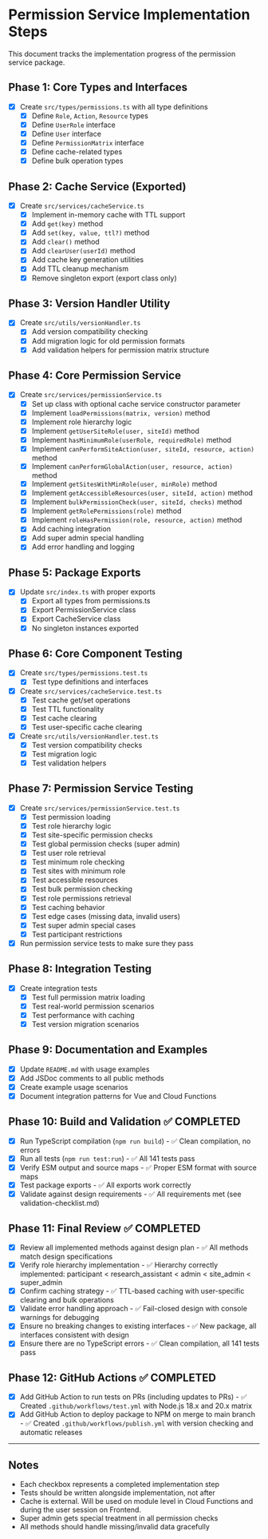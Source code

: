 # Permission Service Implementation Steps

This document tracks the implementation progress of the permission service package.

## Phase 1: Core Types and Interfaces

- [x] Create `src/types/permissions.ts` with all type definitions
  - [x] Define `Role`, `Action`, `Resource` types
  - [x] Define `UserRole` interface
  - [x] Define `User` interface
  - [x] Define `PermissionMatrix` interface
  - [x] Define cache-related types
  - [x] Define bulk operation types

## Phase 2: Cache Service (Exported)

- [x] Create `src/services/cacheService.ts`
  - [x] Implement in-memory cache with TTL support
  - [x] Add `get(key)` method
  - [x] Add `set(key, value, ttl?)` method
  - [x] Add `clear()` method
  - [x] Add `clearUser(userId)` method
  - [x] Add cache key generation utilities
  - [x] Add TTL cleanup mechanism
  - [x] Remove singleton export (export class only)

## Phase 3: Version Handler Utility

- [x] Create `src/utils/versionHandler.ts`
  - [x] Add version compatibility checking
  - [x] Add migration logic for old permission formats
  - [x] Add validation helpers for permission matrix structure

## Phase 4: Core Permission Service

- [x] Create `src/services/permissionService.ts`
  - [x] Set up class with optional cache service constructor parameter
  - [x] Implement `loadPermissions(matrix, version)` method
  - [x] Implement role hierarchy logic
  - [x] Implement `getUserSiteRole(user, siteId)` method
  - [x] Implement `hasMinimumRole(userRole, requiredRole)` method
  - [x] Implement `canPerformSiteAction(user, siteId, resource, action)` method
  - [x] Implement `canPerformGlobalAction(user, resource, action)` method
  - [x] Implement `getSitesWithMinRole(user, minRole)` method
  - [x] Implement `getAccessibleResources(user, siteId, action)` method
  - [x] Implement `bulkPermissionCheck(user, siteId, checks)` method
  - [x] Implement `getRolePermissions(role)` method
  - [x] Implement `roleHasPermission(role, resource, action)` method
  - [x] Add caching integration
  - [x] Add super admin special handling
  - [x] Add error handling and logging

## Phase 5: Package Exports

- [x] Update `src/index.ts` with proper exports
  - [x] Export all types from permissions.ts
  - [x] Export PermissionService class
  - [x] Export CacheService class
  - [x] No singleton instances exported

## Phase 6: Core Component Testing

- [x] Create `src/types/permissions.test.ts`
  - [x] Test type definitions and interfaces

- [x] Create `src/services/cacheService.test.ts`
  - [x] Test cache get/set operations
  - [x] Test TTL functionality
  - [x] Test cache clearing
  - [x] Test user-specific cache clearing

- [x] Create `src/utils/versionHandler.test.ts`
  - [x] Test version compatibility checks
  - [x] Test migration logic
  - [x] Test validation helpers

## Phase 7: Permission Service Testing

- [x] Create `src/services/permissionService.test.ts`
  - [x] Test permission loading
  - [x] Test role hierarchy logic
  - [x] Test site-specific permission checks
  - [x] Test global permission checks (super admin)
  - [x] Test user role retrieval
  - [x] Test minimum role checking
  - [x] Test sites with minimum role
  - [x] Test accessible resources
  - [x] Test bulk permission checking
  - [x] Test role permissions retrieval
  - [x] Test caching behavior
  - [x] Test edge cases (missing data, invalid users)
  - [x] Test super admin special cases
  - [x] Test participant restrictions
- [x] Run permission service tests to make sure they pass

## Phase 8: Integration Testing

- [x] Create integration tests
  - [x] Test full permission matrix loading
  - [x] Test real-world permission scenarios
  - [x] Test performance with caching
  - [x] Test version migration scenarios

## Phase 9: Documentation and Examples

- [x] Update `README.md` with usage examples
- [x] Add JSDoc comments to all public methods
- [x] Create example usage scenarios
- [x] Document integration patterns for Vue and Cloud Functions

## Phase 10: Build and Validation ✅ COMPLETED

- [x] Run TypeScript compilation (`npm run build`) - ✅ Clean compilation, no errors
- [x] Run all tests (`npm run test:run`) - ✅ All 141 tests pass
- [x] Verify ESM output and source maps - ✅ Proper ESM format with source maps
- [x] Test package exports - ✅ All exports work correctly
- [x] Validate against design requirements - ✅ All requirements met (see validation-checklist.md)

## Phase 11: Final Review ✅ COMPLETED

- [x] Review all implemented methods against design plan - ✅ All methods match design specifications
- [x] Verify role hierarchy implementation - ✅ Hierarchy correctly implemented: participant < research_assistant < admin < site_admin < super_admin
- [x] Confirm caching strategy - ✅ TTL-based caching with user-specific clearing and bulk operations
- [x] Validate error handling approach - ✅ Fail-closed design with console warnings for debugging
- [x] Ensure no breaking changes to existing interfaces - ✅ New package, all interfaces consistent with design
- [x] Ensure there are no TypeScript errors - ✅ Clean compilation, all 141 tests pass

## Phase 12: GitHub Actions ✅ COMPLETED
- [x] Add GitHub Action to run tests on PRs (including updates to PRs) - ✅ Created `.github/workflows/test.yml` with Node.js 18.x and 20.x matrix
- [x] Add GitHub Action to deploy package to NPM on merge to main branch - ✅ Created `.github/workflows/publish.yml` with version checking and automatic releases

---

## Notes

- Each checkbox represents a completed implementation step
- Tests should be written alongside implementation, not after
- Cache is external. Will be used on module level in Cloud Functions and during the user session on Frontend.
- Super admin gets special treatment in all permission checks
- All methods should handle missing/invalid data gracefully
